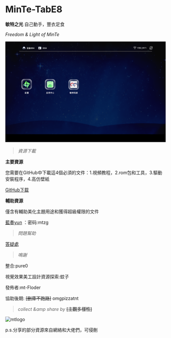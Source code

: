 # MinTe-TabE8

**敏特之光** 自己動手，豐衣足食

*Freedom &amp; Light of MinTe*

![效果預覽](https://github.com/MTfloder/MinTe-TabE8/blob/main/%E6%95%8F%E7%89%B9%E6%A1%8C%E9%9D%A27.0_%E6%97%A0%E5%AF%BC%E8%88%AA.png)

> *資源下載*

**主要資源**

您需要在GitHub中下載這4個必須的文件：1.視頻教程，2.rom包和工具，3.驅動安裝程序，4.高仿壁紙

[GitHub下载](https://github.com/MTfloder/MinTe-TabE8/releases)

**輔助資源**

僅含有輔助美化主題用途和獲得超級權限的文件

[藍奏yun](https://wws.lanzoui.com/b026il7uf) ：密码:mtzg

> *問題幫助*

[答疑處](https://github.com/MTfloder/MinTe-TabE8/issues)

> *鳴謝*

整合:pure0

視覺效果美工設計資源探索:蚊子

發佈者:mt-Floder

協助後期: ~~[删庫不跑路]~~ omgpizzatnt

> *collect &amp share by* **~~[主觀多樣性]~~**

![mtlogo](https://github.com/MTfloder/DimensionNoQuit/blob/main/181ef1e6899666bd.png)

p.s.分享的部分資源來自網絡和大佬們，可侵刪
